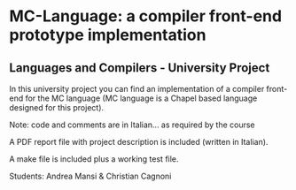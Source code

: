 # MC-Language: a compiler front-end prototype implementation
## Languages and Compilers - University Project

In this university project you can find an implementation of a compiler front-end for the MC language (MC language is a Chapel based language designed for this project).

Note: code and comments are in Italian... as required by the course

A PDF report file with project description is included (written in Italian).

A make file is included plus a working test file.

Students: Andrea Mansi & Christian Cagnoni
